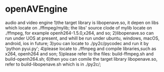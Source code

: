 # openAVEngine
audio and video engine
1)the target library is libopenave.so, it depen on libs which locate on ./ffmpeg/mylib;
the libs' source clode of mylib locate on ./ffmpeg, for example openh264-1.5.0,x264, 
and so;
2)libopenave.so can run under UOS at present, and whill be run under ubuntu, windows,
macOS, android, ios in future;
3)you can locate to ./py2c/pycodec and run it by 'python pyui.py';
4)please locate to ./ffmpeg and compile libraries,such as x264, openh264 and son;
5)please refer to the files: build-ffmpeg.sh and build-openh264.sh;
6)then you can comile the target library libopenave.so, refer to build-libopenave.sh which
is in ./py2c/;

